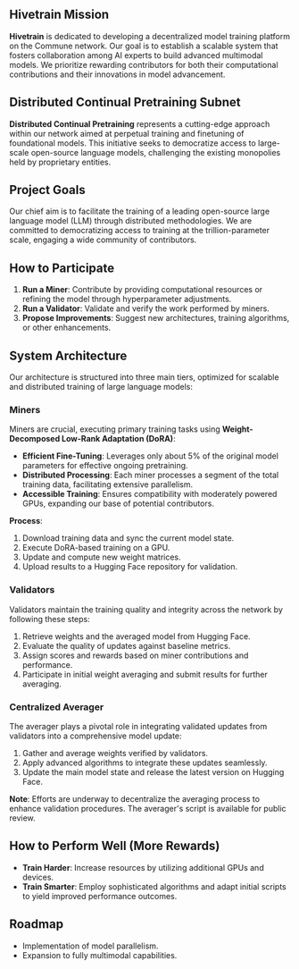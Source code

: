 ## Hivetrain Mission
**Hivetrain** is dedicated to developing a decentralized model training platform on the Commune network. Our goal is to establish a scalable system that fosters collaboration among AI experts to build advanced multimodal models. We prioritize rewarding contributors for both their computational contributions and their innovations in model advancement.

## Distributed Continual Pretraining Subnet
**Distributed Continual Pretraining** represents a cutting-edge approach within our network aimed at perpetual training and finetuning of foundational models. This initiative seeks to democratize access to large-scale open-source language models, challenging the existing monopolies held by proprietary entities.

## Project Goals
Our chief aim is to facilitate the training of a leading open-source large language model (LLM) through distributed methodologies. We are committed to democratizing access to training at the trillion-parameter scale, engaging a wide community of contributors.

## How to Participate
1. **Run a Miner**: Contribute by providing computational resources or refining the model through hyperparameter adjustments.
2. **Run a Validator**: Validate and verify the work performed by miners.
3. **Propose Improvements**: Suggest new architectures, training algorithms, or other enhancements.

## System Architecture
Our architecture is structured into three main tiers, optimized for scalable and distributed training of large language models:

### Miners
Miners are crucial, executing primary training tasks using **Weight-Decomposed Low-Rank Adaptation (DoRA)**:
- **Efficient Fine-Tuning**: Leverages only about 5% of the original model parameters for effective ongoing pretraining.
- **Distributed Processing**: Each miner processes a segment of the total training data, facilitating extensive parallelism.
- **Accessible Training**: Ensures compatibility with moderately powered GPUs, expanding our base of potential contributors.

**Process**:
1. Download training data and sync the current model state.
2. Execute DoRA-based training on a GPU.
3. Update and compute new weight matrices.
4. Upload results to a Hugging Face repository for validation.

### Validators
Validators maintain the training quality and integrity across the network by following these steps:
1. Retrieve weights and the averaged model from Hugging Face.
2. Evaluate the quality of updates against baseline metrics.
3. Assign scores and rewards based on miner contributions and performance.
4. Participate in initial weight averaging and submit results for further averaging.

### Centralized Averager
The averager plays a pivotal role in integrating validated updates from validators into a comprehensive model update:
1. Gather and average weights verified by validators.
2. Apply advanced algorithms to integrate these updates seamlessly.
3. Update the main model state and release the latest version on Hugging Face.

**Note**: Efforts are underway to decentralize the averaging process to enhance validation procedures. The averager's script is available for public review.

## How to Perform Well (More Rewards)
- **Train Harder**: Increase resources by utilizing additional GPUs and devices.
- **Train Smarter**: Employ sophisticated algorithms and adapt initial scripts to yield improved performance outcomes.

## Roadmap
- Implementation of model parallelism.
- Expansion to fully multimodal capabilities.
